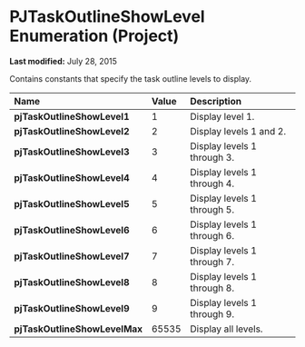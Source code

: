 
# PJTaskOutlineShowLevel Enumeration (Project)

 **Last modified:** July 28, 2015

Contains constants that specify the task outline levels to display.


|**Name**|**Value**|**Description**|
|:-----|:-----|:-----|
| **pjTaskOutlineShowLevel1**|1|Display level 1.|
| **pjTaskOutlineShowLevel2**|2|Display levels 1 and 2.|
| **pjTaskOutlineShowLevel3**|3|Display levels 1 through 3.|
| **pjTaskOutlineShowLevel4**|4|Display levels 1 through 4.|
| **pjTaskOutlineShowLevel5**|5|Display levels 1 through 5.|
| **pjTaskOutlineShowLevel6**|6|Display levels 1 through 6.|
| **pjTaskOutlineShowLevel7**|7|Display levels 1 through 7.|
| **pjTaskOutlineShowLevel8**|8|Display levels 1 through 8.|
| **pjTaskOutlineShowLevel9**|9|Display levels 1 through 9.|
| **pjTaskOutlineShowLevelMax**|65535|Display all levels.|
